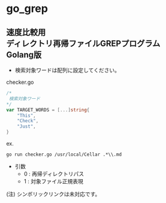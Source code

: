 # go_grep

## 速度比較用<br/>ディレクトリ再帰ファイルGREPプログラム<br/>Golang版

 * 検索対象ワードは配列に設定してください。

 checker.go
``` go
/*
 検索対象ワード
*/
var TARGET_WORDS = [...]string{
	"This",
	"Check",
	"Just",
}
```
ex.
```
go run checker.go /usr/local/Cellar .*\\.md
```
 * 引数
   * 0 : 再帰ディレクトリパス
   * 1 : 対象ファイル正規表現

(注) シンボリックリンクは未対応です。
